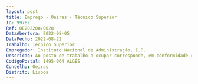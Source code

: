 ```yaml
--- 
layout: post
title: Emprego - Oeiras - Técnico Superior
Id: 99782
Ref: OE202208/0028
DataAbertura: 2022-08-05
DataFecho: 2022-08-22
Trabalho: Técnico Superior
Empregador: Instituto Nacional de Administração, I.P.
Descricao: Ao posto de trabalho a ocupar corresponde, em conformidade com o conteúdo funcional descrito no anexo referido no n.º 2 do artigo 88.º da Lei Geral do Trabalho em Funções Públicas (LTFP), a carreira e categoria de técnico superior, a exercer no âmbito das competências das equipas a envolver na implementação do Plano de Recuperação e Resiliência (PRR) do INA.Para além daquelas, destacam se, especificamente, as seguintes •	Assegurar a representação institucional do Centro Qualifica  •	Garantir o eficiente funcionamento do Centro Qualifica nos âmbitos da gestão técnico pedagógica, organizacional e financeira  •	Potenciar e estabelecer parcerias com entidades relevantes no território de atuação  •	Divulgar de forma sistemática informação sobre a qualificação de adultos promovendo, nomeadamente, a aprendizagem ao longo da vida  •	Articular institucionalmente com as entidades parceiras AP em matéria de estruturação da rede e acompanhamento da oferta de qualificações  •	Assegurar o acompanhamento e dinamização continua no cumprimento das atribuições e dos serviços prestados pelo Centro Qualifica  •	Elaborar e garantir o cumprimento do Plano Estratégico de Intervenção e dos relatórios de atividade  •	Monitorizar o investimento financeiro contratualizado garantindo a sua concretização face às metas estabelecidas  •	Gerir a equipa técnico pedagógica e potenciar o seu desenvolvimento e melhoria constante  •	Garantir a qualidade e a orientação dos serviços prestados aos candidatos e aos organismos de que são oriundos  •	Assegurar a fiabilidade da informação registada na Plataforma SIGO (Sistema de Informação e de Gestão da Oferta Educativa e Formativa)  •	Adotar mecanismos de monitorização e avaliação sistemática de modo a aferir a qualidade dos processos e a satisfação dos públicos  •	Prestar a informação necessária ao acompanhamento, monitorização e avaliação externa da atividade em conformidade com orientações vigentes  •	Possuir conhecimentos do sistema de educação e formação, sua organização e operacionalização.
CodigoPostal: 1495-064 ALGÉS
Concelho: Oeiras
Distrito: Lisboa
--- 
```

